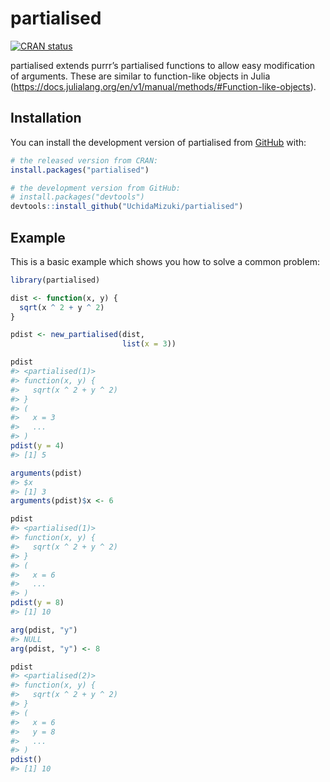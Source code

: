 
<!-- README.md is generated from README.Rmd. Please edit that file -->

# partialised

<!-- badges: start -->

[![CRAN
status](https://www.r-pkg.org/badges/version/partialised)](https://CRAN.R-project.org/package=partialised)
<!-- badges: end -->

partialised extends purrr’s partialised functions to allow easy
modification of arguments. These are similar to function-like objects in
Julia
(<https://docs.julialang.org/en/v1/manual/methods/#Function-like-objects>).

## Installation

You can install the development version of partialised from
[GitHub](https://github.com/) with:

``` r
# the released version from CRAN:
install.packages("partialised")

# the development version from GitHub:
# install.packages("devtools")
devtools::install_github("UchidaMizuki/partialised")
```

## Example

This is a basic example which shows you how to solve a common problem:

``` r
library(partialised)

dist <- function(x, y) {
  sqrt(x ^ 2 + y ^ 2)
}

pdist <- new_partialised(dist,
                         list(x = 3))

pdist
#> <partialised(1)>
#> function(x, y) {
#>   sqrt(x ^ 2 + y ^ 2)
#> }
#> (
#>   x = 3
#>   ...
#> )
pdist(y = 4)
#> [1] 5

arguments(pdist)
#> $x
#> [1] 3
arguments(pdist)$x <- 6

pdist
#> <partialised(1)>
#> function(x, y) {
#>   sqrt(x ^ 2 + y ^ 2)
#> }
#> (
#>   x = 6
#>   ...
#> )
pdist(y = 8)
#> [1] 10

arg(pdist, "y")
#> NULL
arg(pdist, "y") <- 8

pdist
#> <partialised(2)>
#> function(x, y) {
#>   sqrt(x ^ 2 + y ^ 2)
#> }
#> (
#>   x = 6
#>   y = 8
#>   ...
#> )
pdist()
#> [1] 10
```
